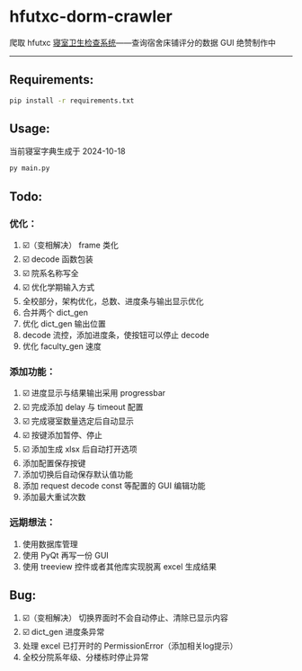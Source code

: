 # hfutxc-dorm-crawler

爬取 hfutxc [寝室卫生检查系统](http://39.106.82.121/query)——查询宿舍床铺评分的数据
GUI 绝赞制作中

---

## Requirements:

```bash
pip install -r requirements.txt
```

## Usage:

当前寝室字典生成于 2024-10-18

```bash
py main.py
```

## Todo:

### 优化：

1. ☑️（变相解决） frame 类化
2. ☑️ decode 函数包装
3. ☑️ 院系名称写全
4. ☑️ 优化学期输入方式
5. 全校部分，架构优化，总数、进度条与输出显示优化
6. 合并两个 dict_gen
7. 优化 dict_gen 输出位置
8. decode 流控，添加进度条，使按钮可以停止 decode
9. 优化 faculty_gen 速度

### 添加功能：

1. ☑️ 进度显示与结果输出采用 progressbar
2. ☑️ 完成添加 delay 与 timeout 配置
3. ☑️ 完成寝室数量选定后自动显示
4. ☑️ 按键添加暂停、停止
5. ☑️ 添加生成 xlsx 后自动打开选项
6. 添加配置保存按键
7. 添加切换后自动保存默认值功能
8. 添加 request decode const 等配置的 GUI 编辑功能
9. 添加最大重试次数

### 远期想法：

1. 使用数据库管理
2. 使用 PyQt 再写一份 GUI
3. 使用 treeview 控件或者其他库实现脱离 excel 生成结果

## Bug:

1. ☑️（变相解决） 切换界面时不会自动停止、清除已显示内容
2. ☑️ dict_gen 进度条异常
3. 处理 excel 已打开时的 PermissionError（添加相关log提示）
4. 全校分院系年级、分楼栋时停止异常
